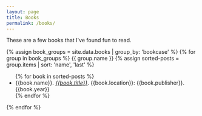 ```yaml
---
layout: page
title: Books
permalink: /books/
---
```

These are a few books that I've found fun to read.

{% assign book_groups = site.data.books | group_by: 'bookcase' %}
{% for group in book_groups %}
{{ group.name }}
{% assign sorted-posts = group.items | sort: 'name', 'last' %}
<ul>{% for book in sorted-posts %}
	<li>{{book.name}}. <i><a href="https://www.amazon.com/s?k={{book.isbn}}">{{book.title}}</a></i>. {{book.location}}: {{book.publisher}}. {{book.year}}</li> 
{% endfor %}</ul>
{% endfor %}

